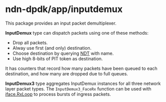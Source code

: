 # ndn-dpdk/app/inputdemux

This package provides an input packet demultiplexer.

**InputDemux** type can dispatch packets using one of these methods:

* Drop all packets.
* Alway use first (and only) destination.
* Choose destination by querying [NDT](../../container/ndt) with name.
* Use high 8-bits of PIT token as destination.

It has counters that record how many packets have been queued to each destination, and how many are dropped due to full queues.

**InputDemux3** type aggregates InputDemux instances for all three network layer packet types.
The `InputDemux3_FaceRx` function can be used with [iface.RxLoop](../../iface) to process bursts of ingress packets.
